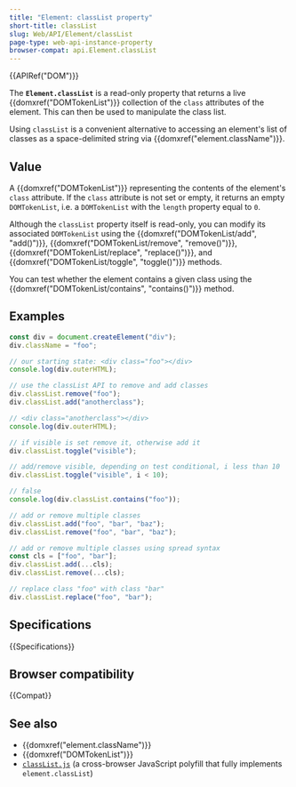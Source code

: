 ```yaml
---
title: "Element: classList property"
short-title: classList
slug: Web/API/Element/classList
page-type: web-api-instance-property
browser-compat: api.Element.classList
---
```


{{APIRef("DOM")}}

The **`Element.classList`** is a read-only property that
returns a live {{domxref("DOMTokenList")}} collection of the `class`
attributes of the element. This can then be used to manipulate the class list.

Using `classList` is a convenient alternative to accessing an element's list
of classes as a space-delimited string via {{domxref("element.className")}}.

## Value

A {{domxref("DOMTokenList")}} representing the contents of the element's
`class` attribute. If the `class` attribute is not set or empty,
it returns an empty `DOMTokenList`, i.e. a `DOMTokenList` with
the `length` property equal to `0`.

Although the `classList` property itself is read-only, you can modify its associated `DOMTokenList` using the {{domxref("DOMTokenList/add", "add()")}}, {{domxref("DOMTokenList/remove", "remove()")}}, {{domxref("DOMTokenList/replace", "replace()")}}, and {{domxref("DOMTokenList/toggle", "toggle()")}} methods.

You can test whether the element contains a given class using the {{domxref("DOMTokenList/contains", "contains()")}} method.

## Examples

```js
const div = document.createElement("div");
div.className = "foo";

// our starting state: <div class="foo"></div>
console.log(div.outerHTML);

// use the classList API to remove and add classes
div.classList.remove("foo");
div.classList.add("anotherclass");

// <div class="anotherclass"></div>
console.log(div.outerHTML);

// if visible is set remove it, otherwise add it
div.classList.toggle("visible");

// add/remove visible, depending on test conditional, i less than 10
div.classList.toggle("visible", i < 10);

// false
console.log(div.classList.contains("foo"));

// add or remove multiple classes
div.classList.add("foo", "bar", "baz");
div.classList.remove("foo", "bar", "baz");

// add or remove multiple classes using spread syntax
const cls = ["foo", "bar"];
div.classList.add(...cls);
div.classList.remove(...cls);

// replace class "foo" with class "bar"
div.classList.replace("foo", "bar");
```

## Specifications

{{Specifications}}

## Browser compatibility

{{Compat}}

## See also

- {{domxref("element.className")}}
- {{domxref("DOMTokenList")}}
- [`classList.js`](https://github.com/eligrey/classList.js) (a cross-browser JavaScript polyfill that fully implements `element.classList`)
